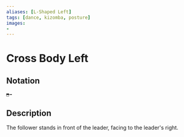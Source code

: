 ```yaml
---
aliases: [L-Shaped Left] 
tags: [dance, kizomba, posture] 
images:
-
---
```

# Cross Body Left 
## Notation
```
⬒╼
```

## Description
The follower stands in front of the leader, facing to the leader's right. 